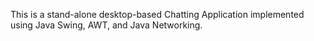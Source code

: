This is a stand-alone desktop-based Chatting Application implemented using Java Swing, AWT, and Java Networking.
